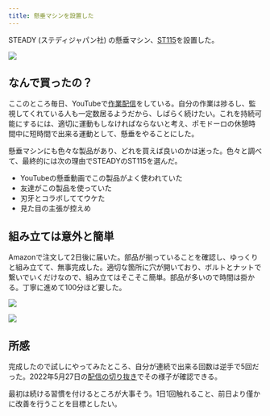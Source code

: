 ```yaml
---
title: 懸垂マシンを設置した
---
```

STEADY (ステディジャパン社) の懸垂マシン、[ST115](https://www.amazon.co.jp/dp/B09K3QQBKH)を設置した。

![](https://lh4.googleusercontent.com/N2_Enrwf-Y4KNC0dEpdasjvtaE0Ff8VW9zaFNtpkESyMuyqm1fRYiviaJkcO6G8ou2C4nA-VIcvb9Yvx73w1gLWjgK4j6_QyJTYOynBhZ7Wi7lLOVHUASGHN91WED04JGeS2ZnDlNMJEu1t8gn8veN9wFl31bY7OZbtbdROwGFzZY6eZJ6eMfz7K)

なんで買ったの？
--------

ここのところ毎日、YouTubeで[作業配信](https://www.youtube.com/c/r7kamura)をしている。自分の作業は捗るし、監視してくれている人も一定数居るようだから、しばらく続けたい。これを持続可能にするには、適切に運動もしなければならないと考え、ポモドーロの休憩時間中に短時間で出来る運動として、懸垂をやることにした。

懸垂マシンにも色々な製品があり、どれを買えば良いのかは迷った。色々と調べて、最終的には次の理由でSTEADYのST115を選んだ。

*   YouTubeの懸垂動画でこの製品がよく使われていた
*   友達がこの製品を使っていた
*   刃牙とコラボしててウケた
*   見た目の主張が控えめ

組み立ては意外と簡単
----------

Amazonで注文して2日後に届いた。部品が揃っていることを確認し、ゆっくりと組み立てて、無事完成した。適切な箇所に穴が開いており、ボルトとナットで繋いでいくだけなので、組み立てはそこそこ簡単。部品が多いので時間は掛かる。丁寧に進めて100分ほど要した。

![](https://lh4.googleusercontent.com/48eb7ZkHoPaFy3XUR-w46c6oL_cqKIxEU9RNskYywcmSyL4KGYuG8wLiZ25lT9wS7HA1FCvmLtVJpfCFTn7Sp54bOL9D4WlhfhT2JMoCIGq0-UMgFcl1uBG0dM8p__vKsgZG2-x_ayQCpNKqTZVJOEqXx5vwC1sUAFO7jNbjpGFlBMXa74n7T7UK)

![](https://lh5.googleusercontent.com/k2B-C6se58lUxizCZdutH61tkR_e2RXklj5PdAcqKZ6dlNYLnys40V1GyMh1husb3VVi6E_67sLcuAs8JDn5CASu-KDf2C_ehqGV90hjR6oQICpcaLgEIiKqk2wmxrAZIYilNCA0EJrXx84KA4dSigpxfkfJjtngmNQKoJeSnpmDN05Evd2afPKu)

所感
--

完成したので試しにやってみたところ、自分が連続で出来る回数は逆手で5回だった。2022年5月27日の[配信の切り抜き](https://www.youtube.com/clip/Ugkxy2NXpdlfZF0kT9s-MoCOrbB1wpWEryK9)でその様子が確認できる。

最初は続ける習慣を付けるところが大事そう。1日1回触れること、前日より僅かに改善を行うことを目標としたい。
